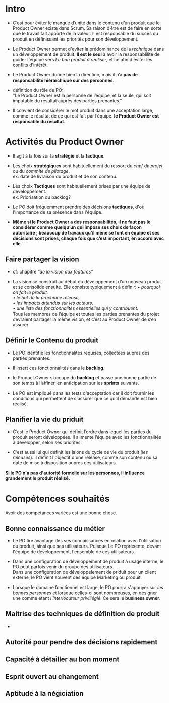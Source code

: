 # Intro  
- C’est pour éviter le manque d’unité dans le contenu d’un produit que le Product Owner existe dans Scrum. Sa raison d’être est de faire en sorte que le travail fait apporte de la valeur. Il est responsable du succès du produit en définissant les priorités pour son développement.

- Le Product Owner permet d'eviter la prédominance de la *technique* dans un développement de produit. **Il est le seul** à avoir la responsablilité de guider l'équipe vers *Le bon produit à réaliser*, et ce afin d'éviter les conflits d'intérêt.  
- Le Product Owner donne bien la direction, mais il n’a **pas de responsabilité hiérarchique sur des personnes**. 
- définition du rôle de PO:  
"Le Product Owner est la personne de l’équipe, et la seule, qui soit imputable du résultat auprès des parties prenantes." 
- Il convient de considérer le mot produit dans une acceptation large, comme le résultat de ce qui est fait par l’équipe. **le Product Owner est responsable du résultat**.

# Activités du Product Owner
- Il agit à la fois sur la **stratégie** et la **tactique**.  

- Les choix **stratégiques** sont habituellement du ressort du *chef de projet* ou du *commité de pilotage*.  
ex: date de livraison du produit et de son contenu. 
- Les choix **Tactiques** sont habituellement prises par une équipe de développement.  
ex: Priorisation du backlog? 
- Le PO doit fréquemment prendre des décisions **tactiques**, d'où l'importance de sa présence dans l'équipe.  
-  **Même si le Product Owner a des responsabilités, il ne faut pas le considérer comme quelqu’un qui impose ses choix de façon autoritaire ; beaucoup de travaux qu’il mène se font en équipe et ses décisions sont prises, chaque fois que c’est important, en accord avec elle.**  

## Faire partager la vision  
- cf: chapitre *"de la vision aux features"*  

- La vision se construit au début du développement d’un nouveau produit et se consolide ensuite. Elle consiste typiquement à définir:
*• pourquoi on fait le produit,  
• le but de la prochaine release,  
• les impacts attendus sur les acteurs,  
• une liste des fonctionnalités essentielles qui y contribuent.*  
Tous les membres de l’équipe et toutes les parties prenantes du projet devraient partager la même vision, et c’est au Product Owner de s’en assurer

## Définir le Contenu du produit 
- Le PO identifie les fonctionnalités requises, collectées auprès des parties prenantes. 

- Il insert ces fonctionnalités dans le **backlog**. 
- le Product Owner s’occupe du **backlog** et passe une bonne partie de son temps à l’affiner, en anticipation sur les **sprints** suivants.
- Le PO est impliqué dans les tests d'acceptation car il doit fournir les conditions qui permettent de s'assurer que ce qu'il demande est bien réalisé. 

## Planifier la vie du priduit 
- C’est le Product Owner qui définit l’ordre dans lequel les parties du produit seront développées. Il alimente l’équipe avec les fonctionnalités à développer, selon ses priorités.

- C’est aussi lui qui définit les jalons du cycle de vie du produit (*les releases*). Il définit l'objectif d'une release, comme son contenu ou sa date de mise à disposition auprès des utilisateurs. 

**Si le PO n'a pas d'autorité formelle sur les personnes, il influence grandement le produit réalisé.** 

# Compétences souhaités 
Avoir des compétances variées est une bonne chose. 

## Bonne connaissance du métier 
- Le PO tire avantage des ses connaissances en relation avec l'utilisation du produit, ainsi que ses utilisateurs. Puisque Le PO représente, devant l'équipe de développement, l'ensemble de ces utilisateurs.

- Dans une configuration de développement de produit à usage interne, le PO peut parfois venir du groupe des utilisateurs.  
Dans une configuration de développelement de priduit pour un client externe, le PO vient souvent des équipe Marketing ou produit. 
- Lorsque le domaine fonctionnel est large, le PO pourra s'appuyer sur *les bonnes personnes* et lorsque celles-ci sont nombreuses, en désigner une comme étant *l'interlocuteur priviliégié*. Ce sera le **business owner**.

## Maitrise des techniques de définition de produit 
- 
## Autorité pour pendre des décisions rapidement 
## Capacité à détailler au bon moment 
## Esprit ouvert au changement 
## Aptitude à la négiciation  

